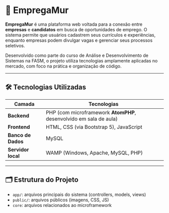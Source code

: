 # 💼 EmpregaMur

**EmpregaMur** é uma plataforma web voltada para a conexão entre **empresas** e **candidatos** em busca de oportunidades de emprego. O sistema permite que usuários cadastrem seus currículos e experiências, enquanto empresas podem divulgar vagas e gerenciar seus processos seletivos.

Desenvolvido como parte do curso de Análise e Desenvolvimento de Sistemas na FASM, o projeto utiliza tecnologias amplamente aplicadas no mercado, com foco na prática e organização de código.

---

## 🛠️ Tecnologias Utilizadas

| Camada | Tecnologias |
|--------|-------------|
| **Backend** | PHP (com microframework **AtomPHP**, desenvolvido em sala de aula) |
| **Frontend** | HTML, CSS (via Bootstrap 5), JavaScript |
| **Banco de Dados** | MySQL |
| **Servidor local** | WAMP (Windows, Apache, MySQL, PHP) |

---

## 🗂 Estrutura do Projeto

- `app/`: arquivos principais do sistema (controllers, models, views)
- `public/`: arquivos públicos (imagens, CSS, JS)
- `core`: arquivos relacionados ao microframework 
